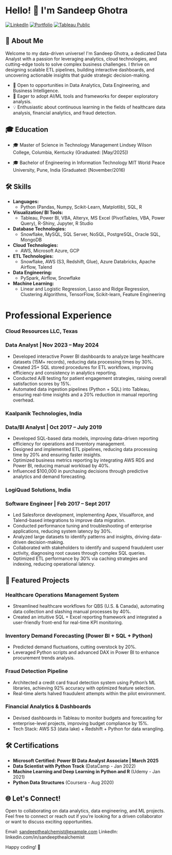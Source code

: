 # Hello! 👋 I'm Sandeep Ghotra

[![LinkedIn](https://img.shields.io/badge/LinkedIn-Connect-blue)](https://www.linkedin.com/in/sandeepthealchemist/)
[![Portfolio](https://img.shields.io/badge/Portfolio-View-brightgreen)](https://www.datascienceportfol.io/sandeepthealchemist)
[![Tableau Public](https://img.shields.io/badge/Tableau%20Public-View-blue)](https://public.tableau.com/app/profile/sandeep.ghotra/vizzes)

## 🚀 About Me

Welcome to my data-driven universe! 
I'm Sandeep Ghotra, a dedicated Data Analyst with a passion for leveraging analytics, cloud technologies, and cutting-edge tools to solve complex business challenges. I thrive on designing scalable ETL pipelines, building interactive dashboards, and uncovering actionable insights that guide strategic decision-making.

+ 🔭 Open to opportunities in Data Analytics, Data Engineering, and Business Intelligence.
+ 🌱 Eager to adopt AI/ML tools and frameworks for deeper exploratory analysis.
+ 💡 Enthusiastic about continuous learning in the fields of healthcare data analysis, financial analytics, and fraud detection.

## 🎓 Education

- 🎓  Master of Science in Technology Management
Lindsey Wilson College, Columbia, Kentucky
(Graduated: [May/2025])

- 🎓 Bachelor of Engineering in Information Technology
MIT World Peace University, Pune, India
(Graduated: [November/2016)
 

## 🛠️ Skills

- **Languages:** 
  - Python (Pandas, Numpy, Scikit-Learn, Matplotlib), SQL, R
- **Visualization/ BI Tools:** 
  - Tableau, Power BI, VBA, Alteryx, MS Excel (PivotTables, VBA, Power Query), R-Shiny, Jupyter, R Studio
- **Database Technologies:** 
  - Snowflake, MySQL, SQL Server, NoSQL, PostgreSQL, Oracle SQL, MongoDB
- **Cloud Technologies:** 
  - AWS, Microsoft Azure, GCP
- **ETL Technologies:** 
  - Snowflake, AWS (S3, Redshift, Glue), Azure Databricks, Apache Airflow, Talend
- **Data Engineering:** 
  - PySpark, Airflow, Snowflake
- **Machine Learning:** 
  - Linear and Logistic Regression, Lasso and Ridge Regression, Clustering Algorithms, TensorFlow, Scikit-learn, Feature Engineering
 
# Professional Experience

### Cloud Resources LLC, Texas

### Data Analyst | Nov 2023 – May 2024

- Developed interactive Power BI dashboards to analyze large healthcare datasets (15M+ records), reducing data processing times by 30%.
- Created 25+ SQL stored procedures for ETL workflows, improving efficiency and consistency in analytics reporting.
- Conducted A/B testing for patient engagement strategies, raising overall satisfaction scores by 15%.
- Automated data ingestion pipelines (Python + SQL) into Tableau, ensuring real-time insights and a 20% reduction in manual reporting overhead.

### Kaalpanik Technologies, India

###  Data/BI Analyst | Oct 2017 – July 2019

- Developed SQL-based data models, improving data-driven reporting efficiency for operations and inventory management.
- Designed and implemented ETL pipelines, reducing data processing time by 20% and ensuring faster insights.
- Optimized business metrics reporting by integrating AWS RDS and Power BI, reducing manual workload by 40%.
- Influenced $100,000 in purchasing decisions through predictive analytics and demand forecasting.


### LogiQuad Solutions, India

### Software Engineer | Feb 2017 – Sept 2017

- Led Salesforce development, implementing Apex, Visualforce, and Talend-based integrations to improve data migration.
- Conducted performance tuning and troubleshooting of enterprise applications, reducing system latency by 30%.
- Analyzed large datasets to identify patterns and insights, driving data-driven decision-making.
- Collaborated with stakeholders to identify and suspend fraudulent user activity, diagnosing root causes through complex SQL queries.
- Optimized ETL performance by 30% via caching strategies and indexing, reducing operational latency.

## 🚀 Featured Projects

### Healthcare Operations Management System

- Streamlined healthcare workflows for QBS (U.S. & Canada), automating data collection and slashing manual processes by 40%.
- Created an intuitive SQL + Excel reporting framework and integrated a user-friendly front-end for real-time KPI monitoring.

### Inventory Demand Forecasting (Power BI + SQL + Python)

- Predicted demand fluctuations, cutting overstock by 20%.
- Leveraged Python scripts and advanced DAX in Power BI to enhance procurement trends analysis.

### Fraud Detection Pipeline

-  Architected a credit card fraud detection system using Python’s ML libraries, achieving 92% accuracy with optimized feature selection.
-  Real-time alerts halved fraudulent attempts within the pilot environment.

### Financial Analytics & Dashboards

- Devised dashboards in Tableau to monitor budgets and forecasting for enterprise-level projects, improving budget compliance by 15%.
- Tech Stack: AWS S3 (data lake) + Redshift + Python for data wrangling.

## 🛠️ Certifications

- **Microsoft Certified: Power BI Data Analyst Associate | March 2025** 
- **Data Scientist with Python Track** (DataCamp - Jan 2022)
- **Machine Learning and Deep Learning in Python and R** (Udemy - Jan 2021)
- **Python Data Structures** (Coursera - Aug 2020)


## 🌐 Let's Connect!

Open to collaborating on data analytics, data engineering, and ML projects. Feel free to connect or reach out if you’re looking for a driven collaborator or want to discuss exciting opportunities.

Email: sandeepthealchemist@example.com
LinkedIn: linkedin.com/in/sandeepthealchemist

Happy coding! 🚀



